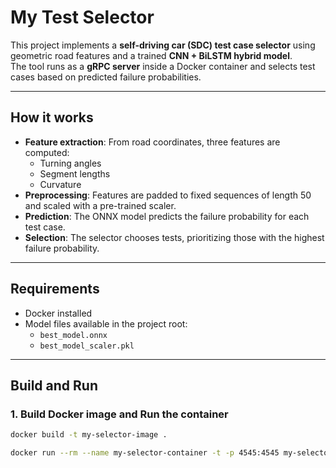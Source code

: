# My Test Selector

This project implements a **self-driving car (SDC) test case selector** using geometric road features and a trained **CNN + BiLSTM hybrid model**.  
The tool runs as a **gRPC server** inside a Docker container and selects test cases based on predicted failure probabilities.

---

## How it works
- **Feature extraction**: From road coordinates, three features are computed:
  - Turning angles
  - Segment lengths
  - Curvature
- **Preprocessing**: Features are padded to fixed sequences of length 50 and scaled with a pre-trained scaler.
- **Prediction**: The ONNX model predicts the failure probability for each test case.
- **Selection**: The selector chooses tests, prioritizing those with the highest failure probability.

---

## Requirements
- Docker installed
- Model files available in the project root:
  - `best_model.onnx`
  - `best_model_scaler.pkl`

---

## Build and Run

### 1. Build Docker image and Run the container
```bash
docker build -t my-selector-image .

docker run --rm --name my-selector-container -t -p 4545:4545 my-selector-image -p 4545

```
